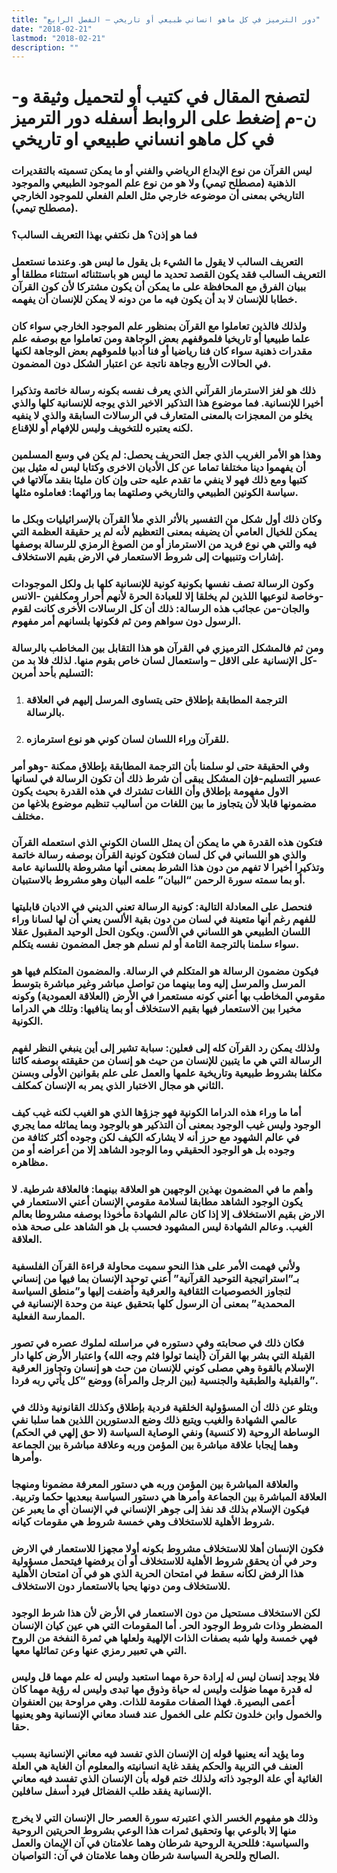 ```yaml
---
title: "دور الترميز في كل ماهو انساني طبيعي أو تاريخي – الفصل الرابع"
date: "2018-02-21"
lastmod: "2018-02-21"
description: ""
---
```

# **لتصفح المقال في كتيب أو لتحميل وثيقة و-ن-م إضغط على الروابط أسفله** **دور الترميز في كل ماهو انساني طبيعي او تاريخي**

### ليس القرآن من نوع الإبداع الرياضي والفني أو ما يمكن تسميته بالتقديرات الذهنية (مصطلح تيمي) ولا هو من نوع علم الموجود الطبيعي والموجود التاريخي بمعنى أن موضوعه خارجي مثل العلم الفعلي للموجود الخارجي (مصطلح تيمي).

### فما هو إذن؟ هل نكتفي بهذا التعريف السالب؟

### التعريف السالب لا يقول ما الشيء بل يقول ما ليس هو. وعندما نستعمل التعريف السالب فقد يكون القصد تحديد ما ليس هو باستثنائه استثناء مطلقا أو ببيان الفرق مع المحافظة على ما يمكن أن يكون مشتركا لأن كون القرآن خطابا للإنسان لا بد أن يكون فيه ما من دونه لا يمكن للإنسان أن يفهمه.

### ولذلك فالذين تعاملوا مع القرآن بمنظور علم الموجود الخارجي سواء كان علما طبيعيا أو تاريخيا فلموقفهم بعض الوجاهة ومن تعاملوا مع بوصفه علم مقدرات ذهنية سواء كان فنا رياضيا أو فنا أدبيا فلموقهم بعض الوجاهة لكنها في الحالات الأربع وجاهة ناتجة عن اعتبار الشكل دون المضمون.

### ذلك هو لغز الاسترماز القرآني الذي يعرف نفسه بكونه رسالة خاتمة وتذكيرا أخيرا للإنسانية. فما موضوع هذا التذكير الاخير الذي يوجه للإنسانية كلها والذي يخلو من المعجزات بالمعنى المتعارف في الرسالات السابقة والذي لا ينفيه لكنه يعتبره للتخويف وليس للإفهام أو للإقناع.

### وهذا هو الأمر الغريب الذي جعل التحريف يحصل: لم يكن في وسع المسلمين أن يفهموا دينا مختلفا تماما عن كل الأديان الاخرى وكتابا ليس له مثيل بين كتبها ومع ذلك فهو لا ينفي ما تقدم عليه حتى وإن كان مليئا بنقد مآلاتها في سياسة الكونين الطبيعي والتاريخي وصلتهما بما ورائهما: فعاملوه مثلها.

### وكان ذلك أول شكل من التفسير بالأثر الذي ملأ القرآن بالإسرائيليات وبكل ما يمكن للخيال العامي أن يضيفه بمعنى التعظيم لأنه لم ير حقيقة العظمة التي فيه والتي هي نوع فريد من الاسترماز أو من الصوغ الرمزي للرسالة بوصفها إشارات وتنبيهات إلى شروط الاستعمار في الارض بقيم الاستخلاف.

### وكون الرسالة تصف نفسها بكونية كونية للإنسانية كلها بل ولكل الموجودات -وخاصة لنوعيها اللذين لم يخلقا إلا للعبادة الحرة لأنهم أحرار ومكلفين -الانس والجان-من عجائب هذه الرسالة: ذلك أن كل الرسالات الأخرى كانت لقوم الرسول دون سواهم ومن ثم فكونها بلسانهم أمر مفهوم.

### ومن ثم فالمشكل الترميزي في القرآن هو هذا التقابل بين المخاطب بالرسالة -كل الإنسانية على الاقل – واستعمال لسان خاص بقوم منها. لذلك فلا بد من التسليم بأحد أمرين:

1. ### الترجمة المطابقة بإطلاق حتى يتساوى المرسل إليهم في العلاقة بالرسالة.
2. ### للقرآن وراء اللسان لسان كوني هو نوع استرمازه.

### وفي الحقيقة حتى لو سلمنا بأن الترجمة المطابقة بإطلاق ممكنة -وهو أمر عسير التسليم-فإن المشكل يبقى أن شرط ذلك أن تكون الرسالة في لسانها الاول مفهومة بإطلاق وأن اللغات تشترك في هذه القدرة بحيث يكون مضمونها قابلا لأن يتجاوز ما بين اللغات من أساليب تنظيم موضوع بلاغها من مختلف.

### فتكون هذه القدرة هي ما يمكن أن يمثل اللسان الكوني الذي استعمله القرآن والذي هو اللساني في كل لسان فتكون كونية القرآن بوصفه رسالة خاتمة وتذكيرا أخيرا لا تفهم من دون هذا الشرط بمعنى أنها مشروطة باللسانية عامة أو بما سمته سورة الرحمن “البيان” علمه البيان وهو مشروط بالاستبيان.

### فنحصل على المعادلة التالية: كونية الرسالة تعني الديني في الاديان قابليتها للفهم رغم أنها متعينة في لسان من دون بقية الألسن يعني أن لها لسانا وراء اللسان الطبيعي هو اللساني في الألسن. ويكون الحل الوحيد المقبول عقلا سواء سلمنا بالترجمة التامة أو لم نسلم هو جعل المضمون نفسه يتكلم.

### فيكون مضمون الرسالة هو المتكلم في الرسالة. والمضمون المتكلم فيها هو المرسل والمرسل إليه وما بينهما من تواصل مباشر وغير مباشرة بتوسط مقومي المخاطب بها أعني كونه مستعمرا في الأرض (العلاقة العمودية) وكونه مخيرا بين الاستعمار فيها بقيم الاستخلاف أو بما ينافيها: وتلك هي الدراما الكونية.

### ولذلك يمكن رد القرآن كله إلى فعلين: سبابة تشير إلى أين ينبغي النظر لفهم الرسالة التي هي ما يتبين للإنسان من حيث هو إنسان من حقيقته بوصفه كائنا مكلفا بشروط طبيعية وتاريخية علمها والعمل على علم بقوانين الأولى وبسنن الثاني هو مجال الاختبار الذي يمر به الإنسان كمكلف.

### أما ما وراء هذه الدراما الكونية فهو جزؤها الذي هو الغيب لكنه غيب كيف الوجود وليس غيب الوجود بمعنى أن التذكير هو بالوجود وبما يماثله مما يجري في عالم الشهود مع حرز أنه لا يشاركه الكيف لكن وجوده أكثر كثافة من وجوده بل هو الوجود الحقيقي وما الوجود الشاهد إلا من أعراضه أو من مظاهره.

### وأهم ما في المضمون بهذين الوجهين هو العلاقة بينهما: فالعلاقة شرطية. لا يكون الوجود الشاهد مطابقا لسلامة مقومي الإنسان أعني الاستعمار في الارض بقيم الاستخلاف إلا إذا كان عالم الشهادة مأخوذا بوصفه مشروطا بعالم الغيب. وعالم الشهادة ليس المشهود فحسب بل هو الشاهد على صحة هذه العلاقة.

### ولأني فهمت الأمر على هذا النحو سميت محاولة قراءة القرآن الفلسفية بـ”استراتيجية التوحيد القرآنية” أعني توحيد الإنسان بما فيها من إنساني لتجاوز الخصوصيات الثقافية والعرقية وأضفت إليها و”منطق السياسة المحمدية” بمعنى أن الرسول كلها بتحقيق عينة من وحدة الإنسانية في الممارسة الفعلية.

### فكان ذلك في صحابته وفي دستوره في مراسلته لملوك عصره في تصور القبلة التي بشر بها القرآن {أينما تولوا فثم وجه الله} واعتبار الأرض كلها دار الإسلام بالقوة وهي مصلى كوني للإنسان من حث هو إنسان وتجاوز العرقية والقبلية والطبقية والجنسية (بين الرجل والمرأة) ووضع “كل يأتي ربه فردا”.

### وبتلو عن ذلك أن المسؤولية الخلقية فردية بإطلاق وكذلك القانونية وذلك في عالمي الشهادة والغيب ويتبع ذلك وضع الدستورين اللذين هما سلبا نفي الوساطة الروحية (لا كنسية) ونفي الوصاية السياسة (لا حق إلهي في الحكم) وهما إيجابا علاقة مباشرة بين المؤمن وربه وعلاقة مباشرة بين الجماعة وأمرها.

### والعلاقة المباشرة بين المؤمن وربه هي دستور المعرفة مضمونا ومنهجا العلاقة المباشرة بين الجماعة وأمرها هي دستور السياسة ببعديها حكما وتربية. فيكون الإسلام بذلك قد نفذ إلى جوهر الإنساني في الإنسان أي ما يعبر عن شروط الأهلية للاستخلاف وهي خمسة شروط هي مقومات كيانه.

### فكون الإنسان أهلا للاستخلاف مشروط بكونه أولا مجهزا للاستعمار في الارض وحر في أن يحقق شروط الأهلية للاستخلاف أو أن يرفضها فيتحمل مسؤولية هذا الرفض لكأنه سقط في امتحان الحرية الذي هو في آن امتحان الأهلية للاستخلاف ومن دونها يحيا بالاستعمار دون الاستخلاف.

### لكن الاستخلاف مستحيل من دون الاستعمار في الأرض لأن هذا شرط الوجود المضطر وذات شروط الوجود الحر. أما المقومات التي هي عين كيان الإنسان فهي خمسة ولها شبه بصفات الذات الإلهية ولعلها هي ثمرة النفخة من الروح التي هي تعبير رمزي عنها وعن تماثلها معها.

### فلا يوجد إنسان ليس له إرادة حرة مهما استعبد وليس له علم مهما قل وليس له قدرة مهما ضؤلت وليس له حياة وذوق مها تبدى وليس له رؤية مهما كان أعمى البصيرة. فهذا الصفات مقومة للذات. وهي مراوحة بين العنفوان والخمول وابن خلدون تكلم على الخمول عند فساد معاني الإنسانية وهو يعنيها حقا.

### وما يؤيد أنه يعنيها قوله إن الإنسان الذي تفسد فيه معاني الإنسانية بسبب العنف في التربية والحكم يفقد غاية انسانيته والمعلوم أن الغاية هي العلة الغائية أي علة الوجود ذاته ولذلك ختم قوله بأن الإنسان الذي تفسد فيه معاني الإنسانية يفقد طلب الفضائل فيرد أسفل سافلين.

### وذلك هو مفهوم الخسر الذي اعتبرته سورة العصر حال الإنسان التي لا يخرج منها إلا بالوعي بها وتحقيق ثمرات هذا الوعي بشروط الحريتين الروحية والسياسية: فللحرية الروحية شرطان وهما علامتان في آن الإيمان والعمل الصالح وللحرية السياسة شرطان وهما علامتان في آن: التواصيان.

###